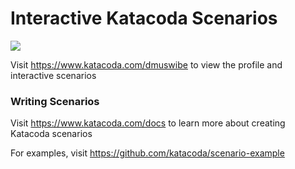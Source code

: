 # Interactive Katacoda Scenarios

[![](http://shields.katacoda.com/katacoda/dmuswibe/count.svg)](https://www.katacoda.com/dmuswibe "Get your profile on Katacoda.com")

Visit https://www.katacoda.com/dmuswibe to view the profile and interactive scenarios

### Writing Scenarios
Visit https://www.katacoda.com/docs to learn more about creating Katacoda scenarios

For examples, visit https://github.com/katacoda/scenario-example
